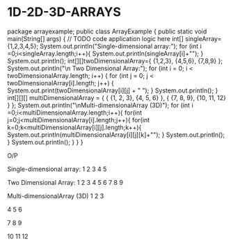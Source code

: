 # 1D-2D-3D-ARRAYS
package arrayexample;
public class ArrayExample {
    public static void main(String[] args) {
        // TODO code application logic here
        int[] singleArray={1,2,3,4,5};
        System.out.println("Single-dimensional array:");
        for (int i =0;i<singleArray.length;i++){
            System.out.println(singleArray[i]+"");
        }
        System.out.println();
        int[][]twoDimensionalArray={
            {1,2,3},
            {4,5,6},
            {7,8,9}
        };
        System.out.println("\n Two Dimensional Array:");
         for (int i = 0; i < twoDimensionalArray.length; i++) {
            for (int j = 0; j < twoDimensionalArray[i].length; j++) {
                System.out.print(twoDimensionalArray[i][j] + " ");
            }
            System.out.println();
        }
        int[][][] multiDimensionalArray = {
            {
                {1, 2, 3},
                {4, 5, 6}
            },
            {
                {7, 8, 9},
                {10, 11, 12}
            }
        };
        System.out.println("\nMulti-dimensionalArray (3D)");
        for (int i =0;i<multiDimensionalArray.length;i++){
            for(int j=0;j<multiDimensionalArray[i].length;j++){
                for(int k=0;k<multiDimensionalArray[i][j].length;k++){
                    System.out.println(multiDimensionalArray[i][j][k]+"");
                }
                System.out.println();
            }
            System.out.println();
        }
    }
}

O/P

Single-dimensional array:
1
2
3
4
5


 Two Dimensional Array:
1 2 3 
4 5 6 
7 8 9 

Multi-dimensionalArray (3D)
1
2
3

4
5
6


7
8
9

10
11
12

